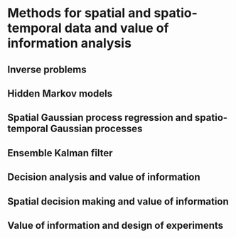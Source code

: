 # Methods for spatial and spatio-temporal data and value of information analysis 


## Inverse problems

## Hidden Markov models

## Spatial Gaussian process regression and spatio-temporal Gaussian processes

## Ensemble Kalman filter

## Decision analysis and value of information

## Spatial decision making and value of information

## Value of information and design of experiments